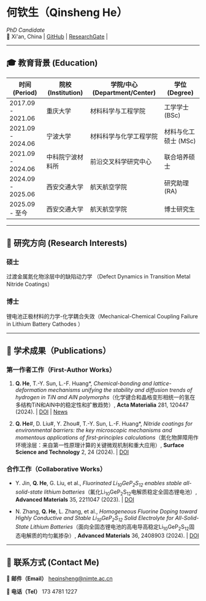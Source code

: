 # 何钦生（Qinsheng He） 
*PhD Candidate*  
📍 Xi'an, China 
| [GitHub](https://github.com/QS-He)
| [ResearchGate](https://www.researchgate.net/profile/He-Qin-Sheng?ev=prf_overview) |

---

## 🎓 教育背景 (Education)
| 时间 (Period) | 院校 (Institution) | 学院/中心 (Department/Center) | 学位 (Degree) |
|---------------|--------------------|-------------------------------|---------------|
| 2017.09 - 2021.06 | 重庆大学 | 材料科学与工程学院 | 工学学士 (BSc) |
| 2021.09 - 2024.06 | 宁波大学 | 材料科学与化学工程学院 | 材料与化工硕士 (MSc) |
| 2021.09 - 2024.06 | 中科院宁波材料所 | 前沿交叉科学研究中心 | 联合培养硕士 |
| 2024.09 - 2025.06 | 西安交通大学 | 航天航空学院 | 研究助理 (RA) |
| 2025.09 - 至今 | 西安交通大学 | 航天航空学院 | 博士研究生 |

---

## 🔬 研究方向 (Research Interests)
### 硕士 

过渡金属氮化物涂层中的缺陷动力学 （Defect Dynamics in Transition Metal Nitride Coatings）



### 博士 
锂电池正极材料的力学-化学耦合失效（Mechanical-Chemical Coupling Failure in Lithium Battery Cathodes ） 



---

## 📄 学术成果（Publications）
### 第一作者工作（First-Author Works）
1. **Q. He**, T.-Y. Sun, L.-F. Huang*, *Chemical-bonding and lattice-deformation mechanisms unifying the stability and diffusion trends of hydrogen in TiN and AlN polymorphs*（化学键合和晶格变形相统一的氢在多结构TiN和AlN中的稳定性和扩散趋势）, **Acta Materialia** 281, 120447 (2024). | [DOI](https://doi.org/10.1016/j.actamat.2024.120447) | [News](https://www.nimte.ac.cn/news/progress/202412/t20241203_7449883.html)
   
3. **Q. He**#, D. Liu#, Y. Zhou#, T.-Y. Sun, L.-F. Huang*, *Nitride coatings for environmental barriers: the key microscopic mechanisms and momentous applications of first-principles calculations*（氮化物屏障用作环境涂层：来自第一性原理计算的关键微观机制和重大应用）, **Surface Science and Technology** 2, 24 (2024). | [DOI](https://doi.org/10.1007/s44251-024-00053-6)

### 合作工作（Collaborative Works）
- Y. Jin, **Q. He**, G. Liu, et al., *Fluorinated Li<sub>10</sub>GeP<sub>2</sub>S<sub>12</sub> enables stable all-solid-state lithium batteries*（氟化Li<sub>10</sub>GeP<sub>2</sub>S<sub>12</sub>电解质稳定全固态锂电池）, **Advanced Materials** 35, 2211047 (2023). | [DOI](https://doi.org/10.1002/adma.202211047)

- N. Zhang, **Q. He**, L. Zhang, et al., *Homogeneous Fluorine Doping toward Highly Conductive and Stable Li<sub>10</sub>GeP<sub>2</sub>S<sub>12</sub> Solid Electrolyte for All-Solid-State Lithium Batteries*（面向全固态锂电池的高电导高稳定Li<sub>10</sub>GeP<sub>2</sub>S<sub>12</sub>固态电解质的均匀氟掺杂）, **Advanced Materials** 36, 2408903 (2024). | [DOI](https://doi.org/10.1002/adma.202408903)

---

## 📮 联系方式 (Contact Me)
**📧 邮件（Email）**
  heqinsheng@nimte.ac.cn

**📱 电话（Tel）**
  173 4781 1227
